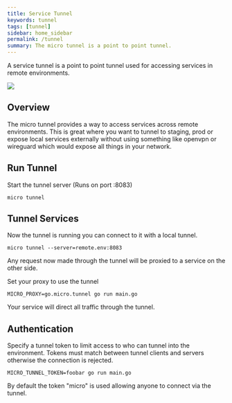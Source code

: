 ```yaml
---
title: Service Tunnel
keywords: tunnel
tags: [tunnel]
sidebar: home_sidebar
permalink: /tunnel
summary: The micro tunnel is a point to point tunnel.
---
```


A service tunnel is a point to point tunnel used for accessing services in remote environments.

<img src="images/tunnel.svg" />

## Overview

The micro tunnel provides a way to access services across remote environments. This is great where you want to tunnel to staging, prod 
or expose local services externally without using something like openvpn or wireguard which would expose all things in your network.

## Run Tunnel

Start the tunnel server (Runs on port :8083)

```shell
micro tunnel
```

## Tunnel Services

Now the tunnel is running you can connect to it with a local tunnel.

```
micro tunnel --server=remote.env:8083
```

Any request now made through the tunnel will be proxied to a service on the other side.

Set your proxy to use the tunnel
```
MICRO_PROXY=go.micro.tunnel go run main.go
```

Your service will direct all traffic through the tunnel. 


## Authentication

Specify a tunnel token to limit access to who can tunnel into the environment. Tokens must match between 
tunnel clients and servers otherwise the connection is rejected.

```
MICRO_TUNNEL_TOKEN=foobar go run main.go
```

By default the token "micro" is used allowing anyone to connect via the tunnel.

